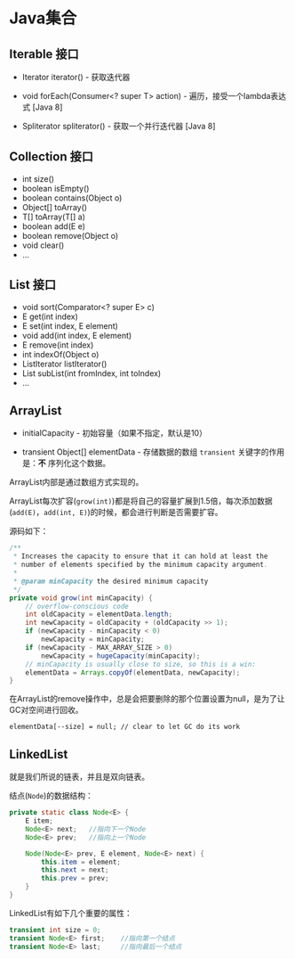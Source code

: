 # Java集合

## Iterable 接口

* Iterator<T> iterator() - 获取迭代器

* void forEach(Consumer<? super T> action) - 遍历，接受一个lambda表达式 [Java 8]

* Spliterator<T> spliterator() - 获取一个并行迭代器 [Java 8]

## Collection 接口

* int size()
* boolean isEmpty()
* boolean contains(Object o)
* Object[] toArray()
* <T> T[] toArray(T[] a)
* boolean add(E e)
* boolean remove(Object o)
* void clear()
* ...

## List 接口

* void sort(Comparator<? super E> c)
* E get(int index)
* E set(int index, E element)
* void add(int index, E element)
* E remove(int index)
* int indexOf(Object o)
* ListIterator<E> listIterator()
* List<E> subList(int fromIndex, int toIndex)
* ...

## ArrayList

* initialCapacity - 初始容量（如果不指定，默认是10）

* transient Object[] elementData - 存储数据的数组
  `transient` 关键字的作用是：**不** 序列化这个数据。

ArrayList内部是通过数组方式实现的。

ArrayList每次扩容(`grow(int)`)都是将自己的容量扩展到1.5倍，每次添加数据(`add(E)`，`add(int, E)`)的时候，都会进行判断是否需要扩容。

源码如下：
```Java
/**
 * Increases the capacity to ensure that it can hold at least the
 * number of elements specified by the minimum capacity argument.
 *
 * @param minCapacity the desired minimum capacity
 */
private void grow(int minCapacity) {
    // overflow-conscious code
    int oldCapacity = elementData.length;
    int newCapacity = oldCapacity + (oldCapacity >> 1);
    if (newCapacity - minCapacity < 0)
        newCapacity = minCapacity;
    if (newCapacity - MAX_ARRAY_SIZE > 0)
        newCapacity = hugeCapacity(minCapacity);
    // minCapacity is usually close to size, so this is a win:
    elementData = Arrays.copyOf(elementData, newCapacity);
}
```

在ArrayList的remove操作中，总是会把要删除的那个位置设置为null，是为了让GC对空间进行回收。

`elementData[--size] = null; // clear to let GC do its work`

## LinkedList

就是我们所说的链表，并且是双向链表。

结点(`Node`)的数据结构：
```Java
private static class Node<E> {
    E item;
    Node<E> next;   //指向下一个Node
    Node<E> prev;   //指向上一个Node

    Node(Node<E> prev, E element, Node<E> next) {
        this.item = element;
        this.next = next;
        this.prev = prev;
    }
}
```

LinkedList有如下几个重要的属性：

```Java
transient int size = 0;
transient Node<E> first;    //指向第一个结点
transient Node<E> last;     //指向最后一个结点
```
